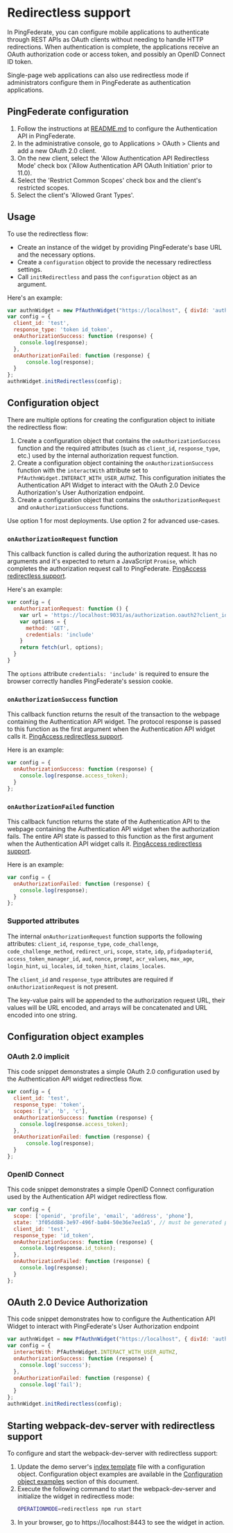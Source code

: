 # Redirectless support
In PingFederate, you can configure mobile applications to authenticate through REST APIs as OAuth clients without needing to handle HTTP redirections. When authentication is complete, the applications receive an OAuth authorization code or access token, and possibly an OpenID Connect ID token.

Single-page web applications can also use redirectless mode if administrators configure them in PingFederate as authentication applications.
## PingFederate configuration
1. Follow the instructions at [README.md](../README.md#pingfederate-configuration) to configure the Authentication API in PingFederate.
1. In the administrative console, go to Applications > OAuth > Clients and add a new OAuth 2.0 client.
1. On the new client, select the 'Allow Authentication API Redirectless Mode' check box ('Allow Authentication API OAuth Initiation' prior to 11.0).
1. Select the 'Restrict Common Scopes' check box and the client's restricted scopes.
1. Select the client's 'Allowed Grant Types'.

## Usage
To use the redirectless flow:
- Create an instance of the widget by providing PingFederate's base URL and the necessary options.
- Create a `configuration` object to provide the necessary redirectless settings. 
- Call `initRedirectless` and pass the `configuration` object as an argument.

Here's an example: 
```javascript
var authnWidget = new PfAuthnWidget("https://localhost", { divId: 'authnwidget' });
var config = {
  client_id: 'test',
  response_type: 'token id_token',
  onAuthorizationSuccess: function (response) {
    console.log(response);
  },
  onAuthorizationFailed: function (response) {
      console.log(response);
  }
};
authnWidget.initRedirectless(config);
```
## Configuration object
There are multiple options for creating the configuration object to initiate the redirectless flow:
1. Create a configuration object that contains the `onAuthorizationSuccess` function and the required attributes (such as `client_id`, `response_type`, etc.) used by the internal authorization request function.
1. Create a configuration object containing the `onAuthorizationSuccess` function with the `interactWith` attribute set to `PfAuthnWidget.INTERACT_WITH_USER_AUTHZ`. This configuration initiates the Authentication API Widget to interact with the OAuth 2.0 Device Authorization's User Authorization endpoint.
1. Create a configuration object that contains the `onAuthorizationRequest` and `onAuthorizationSuccess` functions. 

Use option 1 for most deployments. Use option 2 for advanced use-cases.

### `onAuthorizationRequest` function
This callback function is called during the authorization request. It has no arguments and it's expected to return a JavaScript `Promise`, which completes the authorization request call to PingFederate.
[PingAccess redirectless support](/docs/pingaccessRedirectless.md).

Here's an example:
```javascript
var config = {
  onAuthorizationRequest: function () {
    var url = 'https://localhost:9031/as/authorization.oauth2?client_id=test&response_type=token&response_mode=pi.flow'
    var options = {
      method: 'GET',
      credentials: 'include'
    }
    return fetch(url, options);
  }
}
```
The `options` attribute `credentials: 'include'` is required to ensure the browser correctly handles PingFederate's session cookie.

### `onAuthorizationSuccess` function
This callback function returns the result of the transaction to the webpage containing the Authentication API widget. The protocol response is passed to this function as the first argument when the Authentication API widget calls it.
[PingAccess redirectless support](/docs/pingaccessRedirectless.md).

Here is an example: 
```js
var config = {
  onAuthorizationSuccess: function (response) {
    console.log(response.access_token);
  }
};
```

### `onAuthorizationFailed` function
This callback function returns the state of the Authentication API to the webpage containing the Authentication API widget when the authorization fails. The entire API state is passed to this function as the first argument when the Authentication API widget calls it.
[PingAccess redirectless support](/docs/pingaccessRedirectless.md).

Here is an example:
```js
var config = {
  onAuthorizationFailed: function (response) {
    console.log(response);
  }
};
```

### Supported attributes
The internal `onAuthorizationRequest` function supports the following attributes: `client_id`, `response_type`, `code_challenge`, `code_challenge_method`, `redirect_uri`, `scope`, `state`, `idp`, `pfidpadapterid`, `access_token_manager_id`, `aud`, `nonce`, `prompt`, `acr_values`, `max_age`, `login_hint`, `ui_locales`, `id_token_hint`, `claims_locales`. 

The `client_id` and `response_type` attributes are required if `onAuthorizationRequest` is not present. 

The key-value pairs will be appended to the authorization request URL, their values will be URL encoded, and arrays will be concatenated and URL encoded into one string.

## Configuration object examples
### OAuth 2.0 implicit
This code snippet demonstrates a simple OAuth 2.0 configuration used by the Authentication API widget redirectless flow.
```javascript
var config = {
  client_id: 'test',
  response_type: 'token',
  scopes: ['a', 'b', 'c'],
  onAuthorizationSuccess: function (response) {
    console.log(response.access_token);
  },
  onAuthorizationFailed: function (response) {
      console.log(response);
  }
};
```
### OpenID Connect
This code snippet demonstrates a simple OpenID Connect configuration used by the Authentication API widget redirectless flow.
```javascript
var config = {
  scope: ['openid', 'profile', 'email', 'address', 'phone'],
  state: '3f05dd88-3e97-496f-ba04-50e36e7ee1a5', // must be generated per each request.
  client_id: 'test',
  response_type: 'id_token',
  onAuthorizationSuccess: function (response) {
    console.log(response.id_token);
  },
  onAuthorizationFailed: function (response) {
    console.log(response);
  }
};
```

## OAuth 2.0 Device Authorization
This code snippet demonstrates how to configure the Authentication API Widget to interact with PingFederate's User Authorization endpoint
```js
var authnWidget = new PfAuthnWidget("https://localhost", { divId: 'authnwidget' });
var config = {
  interactWith: PfAuthnWidget.INTERACT_WITH_USER_AUTHZ,
  onAuthorizationSuccess: function (response) {
    console.log('success');
  },
  onAuthorizationFailed: function (response) {
    console.log('fail');
  }
};
authnWidget.initRedirectless(config);
```
## Starting webpack-dev-server with redirectless support
To configure and start the webpack-dev-server with redirectless support:
1. Update the demo server's [index template](../demo-server/templates/index-template.handlebars) file with a configuration object. Configuration object examples are available in the [Configuration object examples](#configuration-object-examples) section of this document.
1. Execute the following command to start the webpack-dev-server and initialize the widget in redirectless mode:
    ```bash
    OPERATIONMODE=redirectless npm run start
    ```
1. In your browser, go to https://localhost:8443 to see the widget in action.
